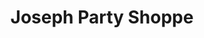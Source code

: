 ---
title: "Joseph Party Shoppe"
url: /saint-clair-shores/joseph-party-shoppe/
shop: Lebensmittel
---